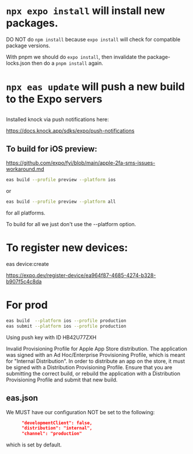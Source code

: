 
# ```npx expo install``` will install new packages. 

DO NOT do ```npm install``` because ```expo install``` will check for compatible 
package versions.

With pnpm we should do ```expo install```, then invalidate the package-locks.json
then do a ```pnpm install``` again.

# ```npx eas update``` will push a new build to the Expo servers

##

Installed knock via push notifications here:

https://docs.knock.app/sdks/expo/push-notifications

## To build for iOS preview:

https://github.com/expo/fyi/blob/main/apple-2fa-sms-issues-workaround.md

```bash
eas build --profile preview --platform ios 
```

or 

```bash
eas build --profile preview --platform all 
```

for all platforms.

To build for all we just don't use the --platform option.

# To register new devices:

eas device:create

https://expo.dev/register-device/ea964f87-4685-4274-b328-b907f5c4c8da





# For prod

```bash
eas build  --platform ios --profile production 
eas submit --platform ios --profile production

```

Using push key with ID HB42U77ZXH


Invalid Provisioning Profile for Apple App Store distribution. The application
was signed with an Ad Hoc/Enterprise Provisioning Profile, which is meant for
"Internal Distribution". In order to distribute an app on the store, it must be
signed with a Distribution Provisioning Profile. Ensure that you are submitting
the correct build, or rebuild the application with a Distribution Provisioning
Profile and submit that new build.


## eas.json

We MUST have our configuration NOT be set to the following:

```json
      "developmentClient": false,
      "distribution": "internal",
      "channel": "production"
```

which is set by default. 
